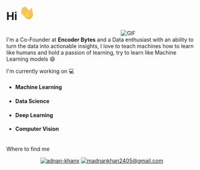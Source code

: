 <h1 align="left">Hi <img src="https://raw.githubusercontent.com/ABSphreak/ABSphreak/master/gifs/Hi.gif" width="40px" /></h1>

<!--
**Adnan-Khanx/Adnan-khanx** is a ✨ _special_ ✨ repository because its `README.md` (this file) appears on your GitHub profile.

Here are some ideas to get you started:

- 🔭 I’m currently working on ...
- 🌱 I’m currently learning ...
- 👯 I’m looking to collaborate on ...
- 🤔 I’m looking for help with ...
- 💬 Ask me about ...
- 📫 How to reach me: ...
- 😄 Pronouns: ...
- ⚡ Fun fact: ...
-->
<img align="right" alt="GIF" src="https://github.com/abhisheknaiidu/abhisheknaiidu/blob/master/code.gif?raw=true" width="40%" height="40%" /><br>
I'm a Co-Founder at **Encoder Bytes** and a Data enthusiast with an ability to turn the data into actionable insights, I love to teach machines how to learn like humans and hold a passion of learning, try to learn like Machine Learning models :smile:

I'm currently working on :computer:
* #### Machine Learning
* #### Data Science
* #### Deep Learning
* #### Computer Vision
<br>
Where to find me
 <p align="center">
  <a href="https://www.linkedin.com/in/adnan-khanx/"><img src="https://img.shields.io/badge/linkedin-%230077B5.svg?&style=for-the-badge&logo=linkedin&logoColor=white" alt="adnan-khanx"></a>
  <a href="mailto:madnankhan2405@gmail.com"><img src="https://img.shields.io/badge/gmail-D14836?&style=for-the-badge&logo=gmail&logoColor=white" alt="madnankhan2405@gmail.com"></a>
</p>



